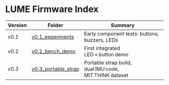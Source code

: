 # LUME Firmware Index

| Version | Folder | Summary |
|----------|---------|---------|
| v0.1 | [v0.1_experiments](v0.1_experiments) | Early component tests: buttons, buzzers, LEDs |
| v0.2 | [v0.2_bench_demo](v0.2_bench_demo) | First integrated LED + button demo |
| v0.3 | [v0.3_portable_strap](v0.3_portable_strap) | Portable strap build, dual IMU code, MIT THINK dataset |
